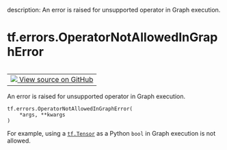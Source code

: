 description: An error is raised for unsupported operator in Graph execution.

<div itemscope itemtype="http://developers.google.com/ReferenceObject">
<meta itemprop="name" content="tf.errors.OperatorNotAllowedInGraphError" />
<meta itemprop="path" content="Stable" />
<meta itemprop="property" content="__init__"/>
<meta itemprop="property" content="__new__"/>
</div>

# tf.errors.OperatorNotAllowedInGraphError

<!-- Insert buttons and diff -->

<table class="tfo-notebook-buttons tfo-api nocontent" align="left">
<td>
  <a target="_blank" href="https://github.com/tensorflow/tensorflow/blob/r2.4/tensorflow/python/framework/errors_impl.py#L52-L58">
    <img src="https://www.tensorflow.org/images/GitHub-Mark-32px.png" />
    View source on GitHub
  </a>
</td>
</table>



An error is raised for unsupported operator in Graph execution.

<pre class="devsite-click-to-copy prettyprint lang-py tfo-signature-link">
<code>tf.errors.OperatorNotAllowedInGraphError(
    *args, **kwargs
)
</code></pre>



<!-- Placeholder for "Used in" -->

For example, using a <a href="../../tf/Tensor.md"><code>tf.Tensor</code></a> as a Python `bool` in Graph execution
is not allowed.


